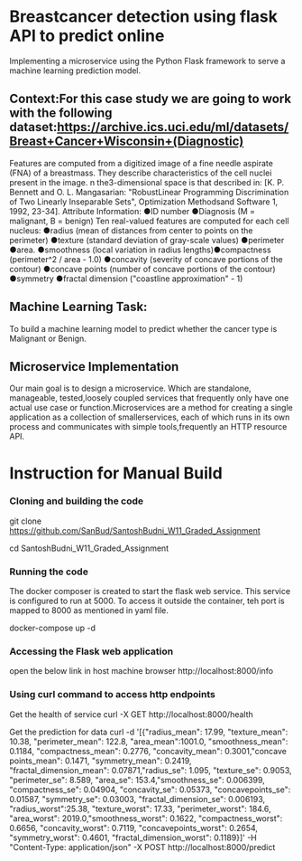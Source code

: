 # Breastcancer detection using flask API to predict online
Implementing a microservice using the Python Flask framework to serve a machine learning prediction model.

## Context:For this case study we are going to work with the following dataset:https://archive.ics.uci.edu/ml/datasets/Breast+Cancer+Wisconsin+(Diagnostic)
Features are computed from a digitized image of a fine needle aspirate (FNA) of a breastmass. They describe characteristics of the cell nuclei present in the image. n the3-dimensional space is that described in: [K. P. Bennett and O. L. Mangasarian: "RobustLinear Programming Discrimination of Two Linearly Inseparable Sets", Optimization Methodsand Software 1, 1992, 23-34].
Attribute Information:
●ID number
●Diagnosis (M = malignant, B = benign)
Ten real-valued features are computed for each cell nucleus:
●radius (mean of distances from center to points on the perimeter)
●texture (standard deviation of gray-scale values)
●perimeter
●area.
●smoothness (local variation in radius lengths)●compactness (perimeter^2 / area - 1.0)
●concavity (severity of concave portions of the contour)
●concave points (number of concave portions of the contour)
●symmetry
●fractal dimension ("coastline approximation" - 1)

## Machine Learning Task:
To build a machine learning model to predict whether the cancer type is Malignant or Benign.

## Microservice Implementation
Our main goal is to design a microservice. Which are standalone, manageable, tested,loosely coupled services that frequently only have one actual use case or function.Microservices are a method for creating a single application as a collection of smallerservices, each of which runs in its own process and communicates with simple tools,frequently an HTTP resource API.


# Instruction for Manual Build
### Cloning and building the code
git clone https://github.com/SanBud/SantoshBudni_W11_Graded_Assignment

cd SantoshBudni_W11_Graded_Assignment

### Running the code
The docker composer is created to start the flask web service. This service is configured to run at 5000. To access it outside the container, teh port is mapped to 8000 as mentioned in yaml file.
 
docker-compose up -d

### Accessing the Flask web application
open the below link in host machine browser
http://localhost:8000/info


### Using curl command to access http endpoints
Get the health of service
curl -X GET http://localhost:8000/health

Get the prediction for data
curl -d '[{"radius_mean": 17.99, "texture_mean": 10.38, "perimeter_mean": 122.8, "area_mean":1001.0, "smoothness_mean": 0.1184, "compactness_mean": 0.2776, "concavity_mean": 0.3001,"concave points_mean": 0.1471, "symmetry_mean": 0.2419, "fractal_dimension_mean": 0.07871,"radius_se": 1.095, "texture_se": 0.9053, "perimeter_se": 8.589, "area_se": 153.4,"smoothness_se": 0.006399, "compactness_se": 0.04904, "concavity_se": 0.05373, "concavepoints_se": 0.01587, "symmetry_se": 0.03003, "fractal_dimension_se": 0.006193, "radius_worst":25.38, "texture_worst": 17.33, "perimeter_worst": 184.6, "area_worst": 2019.0,"smoothness_worst": 0.1622, "compactness_worst": 0.6656, "concavity_worst": 0.7119, "concavepoints_worst": 0.2654, "symmetry_worst": 0.4601, "fractal_dimension_worst": 0.1189}]' \-H "Content-Type: application/json" \-X POST http://localhost:8000/predict


